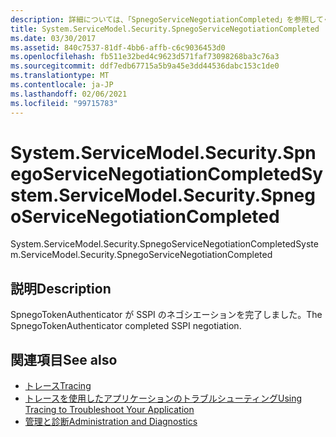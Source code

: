 ```yaml
---
description: 詳細については、「SpnegoServiceNegotiationCompleted」を参照してください。
title: System.ServiceModel.Security.SpnegoServiceNegotiationCompleted
ms.date: 03/30/2017
ms.assetid: 840c7537-81df-4bb6-affb-c6c9036453d0
ms.openlocfilehash: fb511e32bed4c9623d571faf73098268ba3c76a3
ms.sourcegitcommit: ddf7edb67715a5b9a45e3dd44536dabc153c1de0
ms.translationtype: MT
ms.contentlocale: ja-JP
ms.lasthandoff: 02/06/2021
ms.locfileid: "99715783"
---
```

# <a name="systemservicemodelsecurityspnegoservicenegotiationcompleted"></a><span data-ttu-id="0d61a-103">System.ServiceModel.Security.SpnegoServiceNegotiationCompleted</span><span class="sxs-lookup"><span data-stu-id="0d61a-103">System.ServiceModel.Security.SpnegoServiceNegotiationCompleted</span></span>

<span data-ttu-id="0d61a-104">System.ServiceModel.Security.SpnegoServiceNegotiationCompleted</span><span class="sxs-lookup"><span data-stu-id="0d61a-104">System.ServiceModel.Security.SpnegoServiceNegotiationCompleted</span></span>  
  
## <a name="description"></a><span data-ttu-id="0d61a-105">説明</span><span class="sxs-lookup"><span data-stu-id="0d61a-105">Description</span></span>  

 <span data-ttu-id="0d61a-106">SpnegoTokenAuthenticator が SSPI のネゴシエーションを完了しました。</span><span class="sxs-lookup"><span data-stu-id="0d61a-106">The SpnegoTokenAuthenticator completed SSPI negotiation.</span></span>  
  
## <a name="see-also"></a><span data-ttu-id="0d61a-107">関連項目</span><span class="sxs-lookup"><span data-stu-id="0d61a-107">See also</span></span>

- [<span data-ttu-id="0d61a-108">トレース</span><span class="sxs-lookup"><span data-stu-id="0d61a-108">Tracing</span></span>](index.md)
- [<span data-ttu-id="0d61a-109">トレースを使用したアプリケーションのトラブルシューティング</span><span class="sxs-lookup"><span data-stu-id="0d61a-109">Using Tracing to Troubleshoot Your Application</span></span>](using-tracing-to-troubleshoot-your-application.md)
- [<span data-ttu-id="0d61a-110">管理と診断</span><span class="sxs-lookup"><span data-stu-id="0d61a-110">Administration and Diagnostics</span></span>](../index.md)
